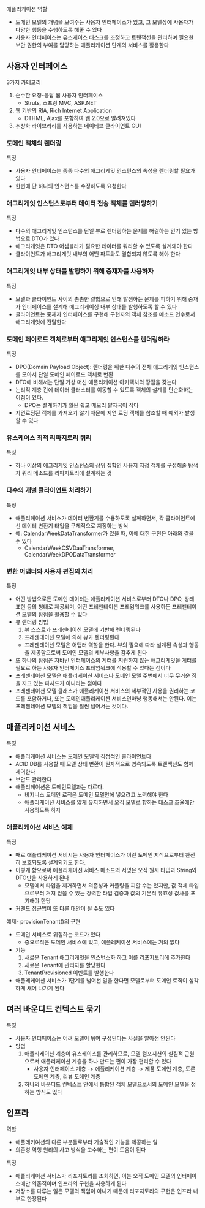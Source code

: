 애플리케이션 역할
- 도메인 모델의 개념을 보여주는 사용자 인터페이스가 있고, 그 모델상에 사용자가 다양한 행동을 수행하도록 해줄 수 있다
- 사용자 인터페이스는 유스케이스 태스크를 조정하고 트랜잭션을 관리하며 필요한 보안 권한의 부여를 담당하는 애플리케이션 단계의 서비스를 활용한다

## 사용자 인터페이스
3가지 카테고리
1. 순수한 요청-응답 웹 사용자 인터페이스
   - Struts, 스프링 MVC, ASP.NET
2. 웹 기반의 RIA, Rich Internet Application
   - DTHML, Ajax를 포함하여 웹 2.0으로 알려져있다
3. 추상화 라이브러리를 사용하는 네이티브 클라이언트 GUI

### 도메인 객체의 렌더링
특징
- 사용자 인터페이스는 종종 다수의 애그리게잇 인스턴스의 속성을 렌더링할 필요가 있다
- 한번에 단 하나의 인스턴스를 수정하도록 요청한다

### 애그리게잇 인스턴스로부터 데이터 전송 객체를 덴러딩하기
특징
- 다수의 애그리게잇 인스턴스를 단일 뷰로 렌더링하는 문제를 해결하는 인기 있는 방법으로 DTO가 있다
- 애그리게잇은 DTO 어셈블러가 필요한 데이터를 쿼리할 수 있도록 설계돼야 한다
- 클라이언트가 애그리게잇 내부의 어떤 파트와도 결합되지 않도록 해야 한다

### 애그리게잇 내부 상태를 발행하기 위해 중재자를 사용하자
특징
- 모델과 클라이언트 사이의 촘촘한 결합으로 인해 발생하는 문제를 피하기 위해 중재자 인터페이스를 설계해 애그리게이싱 내부 상태를 발행하도록 할 수 있다
- 클라이언트는 중재자 인터페이스를 구현해 구현자의 객체 참조를 메소드 인수로서 애그리게잇에 전달한다

### 도메인 페이로드 객체로부터 애그리게잇 인스턴스를 렌더링하라
특징
- DPO(Domain Payload Object): 렌더링을 위한 다수의 전체 애그리게잇 인스턴스를 모아서 단일 도메인 페이로드 객체로 변환
- DTO에 비해서는 단일 가상 머신 애플리케이션 아키텍처의 장점을 갖는다
- 논리적 계층 간에 데이터 클러스터를 이동할 수 있도록 객체의 설계를 단순화하는 이점이 있다.
   - DPO는 설계하기가 훨씬 쉽고 메모리 발자국이 작다
- 지연로딩된 객체를 가져오기 않기 때문에 지연 로딩 객체를 참조할 때 예외가 발생할 수 있다

### 유스케이스 최적 리파지토리 쿼리
특징
- 하나 이상의 애그리게잇 인스턴스의 상위 집합인 사용지 지정 객체를 구성해줄 탐색자 쿼리 메소드를 리파지토리에 설계하는 것

### 다수의 개별 클라이언트 처리하기
특징
- 애플리케이션 서비스가 데이터 변환기를 수용하도록 설꼐하면서, 각 클라이언트에선 데이터 변환기 타입을 구체적으로 지정하는 방식
- 예: CalendarWeekDataTransformer가 있을 때, 이에 대한 구현은 아래와 같을 수 있다
   - CalendarWeekCSVDaaTransformer, CalendarWeekDPODataTransformer

### 변환 어댑터와 사용자 편집의 처리
특징
- 어떤 방법으로든 도메인 데이터는 애플리케이션 서비스로부터 DTO나 DPO, 상태 표현 등의 형태로 제공되며, 어떤 프레젠테이션 프레임워크를 사용하든 프레젠테이션 모델의 장점을 활용할 수 있다
- 뷰 렌더링 방법
   1. 뷰 스스로가 프레젠테이션 모델에 기반해 렌더링된다
   2. 프레젠테이션 모델에 의해 뷰가 렌더링된다
   - 프레젠테이션 모델은 어댑터 역할을 한다. 뷰의 필요에 따라 설계된 속성과 행동을 제공함으로써 도메인 모델의 세부사항을 감추게 된다
- 또 하나의 장점은 자바빈 인터페이스의 게터를 지원하지 않는 애그리게잇을 게터를 필요로 하는 사용자 인터페이스 프레임워크에 적용할 수 있다는 점이다
- 프레젠테이션 모델은 애플리케이션 서비스나 도메인 모델 주변에서 너무 무거운 짐을 지고 있는 파사드가 아니라는 점이다
- 프레젠테이션 모델 클래스가 애플리케이션 서비스의 세부적인 사용을 권리하는 코드를 포함하거나, 또는 도메인애플리케이션 서비스인마냥 행동해서는 안된다. 이는 프레젠테이션 모델의 책임을 훨씬 넘어서는 것이다.

## 애플리케이션 서비스
특징
- 애플리케이션 서비스는 도메인 모델의 직접적인 클라이언트다
- ACID DB를 사용할 때 모델 상태 변환이 원자적으로 영속되도록 트랜잭션도 함께 제어한다
- 보안도 관리한다
- 애플리케이션은 도메인모델과는 다르다.
   - 비지니스 도메인 로직은 도메인 모델안에 넣으려고 노력해야 한다
   - 애플리케이션 서비스를 얇게 유지하면서 오직 모델로 향하는 태스크 조율에만 사용하도록 하자

### 애플리케이션 서비스 예제
특징
- 때로 애플리케이션 서비시는 사용자 인터페이스가 이런 도메인 지식으로부터 완전히 보호되도록 설계되기도 한다. 
- 이렇게 함으로써 애플리케이션 서비스 메소드의 서명은 오직 원시 타입과 String와 DTO만을 사용하게 된다
   - 모델에서 타입을 제거하면서 의존성과 커플링을 피할 수는 있지만, 값 객체 타입으로부터 거져 얻을 수 있는 강력한 타입 검증과 값의 기본적 유효성 겂사를 포기해야 한당
- 커맨드 접근법이 또 다른 대안이 될 수도 있다

예제- provisionTenant()의 구현
- 도메인 서비스로 위힘하는 코드가 있다
   - 중요로직은 도메인 서비스에 있고, 애플레케이션 서비스에는 거의 없다
- 기능
   1. 새로운 Tenant 애그리게잇을 인스턴스화 하고 이를 리포지토리에 추가한다
   2. 새로운 Tenant에 관리자를 할당한다
   3. TenantProvisioned 이벤트를 발행한다
- 애플레케이션 서비스가 1단계를 넘어선 일을 한다면 모델로부터 도메인 로직이 심각하게 새어 나가게 된다

## 여러 바운디드 컨텍스트 묶기
특징
- 사용자 인터페이스는 어려 모델이 묶여 구성된다는 사실을 알아선 안된다
- 방법
   1. 애플리케이션 계층이 유스케이스를 관리하므로, 모델 컴포지션의 실질적 근원으로서 애플리케이션 계층을 하나 만드는 편이 가장 편리할 수 있다
      - 사용자 인터페이스 계층 -> 에플리케이션 계층 -> 제품 도메인 계층, 토론 도메인 계층, 리뷰 도메인 계층 
   2. 하나의 바운디드 컨텍스트 안에서 통합된 객체 모델으로서의 도메인 모델을 정하는 방식도 있다

## 인프라
역할
- 애플레키여션의 다른 부분들로부터 기술적인 기능을 제공하는 일
- 의존성 역행 원리의 사고 방식을 고수하는 편이 도움이 된다

특징
- 애플리케이션 서비스가 리포지토리를 조회하면, 이는 오직 도메인 모델의 인터페이스에만 의존적이며 인프라의 구현을 사용하게 된다
- 저장소를 다루는 일은 모델의 책임이 아니기 때문에 리포지토리의 구현은 인프라 내부로 한정된다